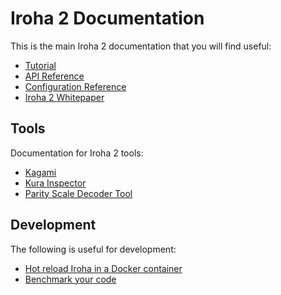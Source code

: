 # Iroha 2 Documentation

This is the main Iroha 2 documentation that you will find useful:

- [Tutorial](https://hyperledger.github.io/iroha-2-docs/)
- [API Reference](https://hyperledger.github.io/iroha-2-docs/api/torii-endpoints)
- [Configuration Reference](./source/references/config.md)
- [Iroha 2 Whitepaper](./source/iroha_2_whitepaper.md)

## Tools

Documentation for Iroha 2 tools:

- [Kagami](../tools/kagami/README.md)
- [Kura Inspector](../tools/kura_inspector/README.md)
- [Parity Scale Decoder Tool](../tools/parity_scale_decoder/README.md)

## Development

The following is useful for development:
- [Hot reload Iroha in a Docker container](./source/guides/hot-reload.md)
- [Benchmark your code](../client/benches/tps/README.md)
